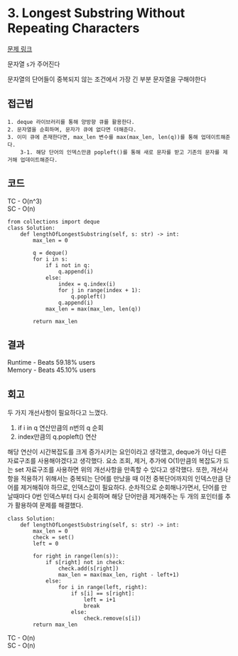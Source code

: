 # 3. Longest Substring Without Repeating Characters


[문제 링크](https://leetcode.com/problems/longest-substring-without-repeating-characters/description/?envType=study-plan-v2&envId=top-interview-150)

문자열 `s`가 주어진다

문자열의 단어들이 중복되지 않는 조건에서 가장 긴 부분 문자열을 구해야한다

## 접근법
```
1. deque 라이브러리를 통해 양방향 큐를 활용한다.
2. 문자열을 순회하며, 문자가 큐에 없다면 더해준다.
3. 이미 큐에 존재한다면, max_len 변수를 max(max_len, len(q))를 통해 업데이트해준다.
    3-1. 해당 단어의 인덱스만큼 popleft()를 통해 새로 문자를 받고 기존의 문자를 제거해 업데이트해준다.
```


## 코드

TC - O(n^3)<br>
SC - O(n)

```
from collections import deque
class Solution:    
    def lengthOfLongestSubstring(self, s: str) -> int:
        max_len = 0

        q = deque()
        for i in s:
            if i not in q:
                q.append(i)
            else:
                index = q.index(i)
                for j in range(index + 1):
                    q.popleft()
                q.append(i)
            max_len = max(max_len, len(q))

        return max_len
```

## 결과

Runtime - Beats 59.18% users<br>
Memory - Beats 45.10% users

## 회고

두 가지 개선사항이 필요하다고 느꼈다.
1. if i in q 연산만큼의 n번의 q 순회
2. index만큼의 q.popleft() 연산

해당 연산이 시간복잡도를 크게 증가시키는 요인이라고 생각했고, deque가 아닌 다른 자료구조를 사용해야겠다고 생각했다.
요소 조회, 제거, 추가에 O(1)만큼의 복잡도가 드는 set 자료구조를 사용하면 위의 개선사항을 만족할 수 있다고 생각했다.
또한, 개선사항을 적용하기 위해서는 중복되는 단어를 만났을 때 이전 중복단어까지의 인덱스만큼 단어를 제거해줘야 하므로, 인덱스값이 필요하다.
순차적으로 순회해나가면서, 단어를 만날때마다 0번 인덱스부터 다시 순회하며 해당 단어만큼 제거해주는 두 개의 포인터를 추가 활용하여 문제를 해결했다.

```
class Solution:    
    def lengthOfLongestSubstring(self, s: str) -> int:
        max_len = 0
        check = set()
        left = 0

        for right in range(len(s)):
            if s[right] not in check:
                check.add(s[right])
                max_len = max(max_len, right - left+1)
            else:
                for i in range(left, right):
                    if s[i] == s[right]:
                        left = i+1
                        break
                    else:
                        check.remove(s[i])
        return max_len
```

TC - O(n)<br>
SC - O(n)

